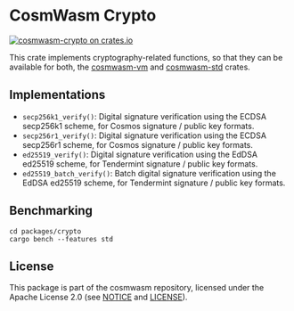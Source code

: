 # CosmWasm Crypto

[![cosmwasm-crypto on crates.io](https://img.shields.io/crates/v/cosmwasm-crypto.svg)](https://crates.io/crates/cosmwasm-crypto)

This crate implements cryptography-related functions, so that they can be
available for both, the [cosmwasm-vm](https://crates.io/crates/cosmwasm-vm) and
[cosmwasm-std](https://crates.io/crates/cosmwasm-std) crates.

## Implementations

- `secp256k1_verify()`: Digital signature verification using the ECDSA secp256k1
  scheme, for Cosmos signature / public key formats.
- `secp256r1_verify()`: Digital signature verification using the ECDSA secp256r1
  scheme, for Cosmos signature / public key formats.
- `ed25519_verify()`: Digital signature verification using the EdDSA ed25519
  scheme, for Tendermint signature / public key formats.
- `ed25519_batch_verify()`: Batch digital signature verification using the EdDSA
  ed25519 scheme, for Tendermint signature / public key formats.

## Benchmarking

```
cd packages/crypto
cargo bench --features std
```

## License

This package is part of the cosmwasm repository, licensed under the Apache
License 2.0 (see [NOTICE](https://github.com/CosmWasm/cosmwasm/blob/main/NOTICE)
and [LICENSE](https://github.com/CosmWasm/cosmwasm/blob/main/LICENSE)).
